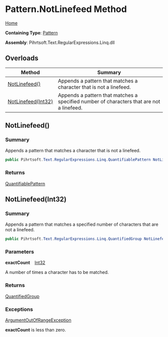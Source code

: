 # Pattern\.NotLinefeed Method

[Home](../../../../../../README.md)

**Containing Type**: [Pattern](../README.md)

**Assembly**: Pihrtsoft\.Text\.RegularExpressions\.Linq\.dll

## Overloads

| Method | Summary |
| ------ | ------- |
| [NotLinefeed()](#Pihrtsoft_Text_RegularExpressions_Linq_Pattern_NotLinefeed) | Appends a pattern that matches a character that is not a linefeed\. |
| [NotLinefeed(Int32)](#Pihrtsoft_Text_RegularExpressions_Linq_Pattern_NotLinefeed_System_Int32_) | Appends a pattern that matches a specified number of characters that are not a linefeed\. |

## NotLinefeed\(\) <a name="Pihrtsoft_Text_RegularExpressions_Linq_Pattern_NotLinefeed"></a>

### Summary

Appends a pattern that matches a character that is not a linefeed\.

```csharp
public Pihrtsoft.Text.RegularExpressions.Linq.QuantifiablePattern NotLinefeed()
```

### Returns

[QuantifiablePattern](../../QuantifiablePattern/README.md)

## NotLinefeed\(Int32\) <a name="Pihrtsoft_Text_RegularExpressions_Linq_Pattern_NotLinefeed_System_Int32_"></a>

### Summary

Appends a pattern that matches a specified number of characters that are not a linefeed\.

```csharp
public Pihrtsoft.Text.RegularExpressions.Linq.QuantifiedGroup NotLinefeed(int exactCount)
```

### Parameters

**exactCount** &ensp; [Int32](https://docs.microsoft.com/en-us/dotnet/api/system.int32)

A number of times a character has to be matched\.

### Returns

[QuantifiedGroup](../../QuantifiedGroup/README.md)

### Exceptions

[ArgumentOutOfRangeException](https://docs.microsoft.com/en-us/dotnet/api/system.argumentoutofrangeexception)

**exactCount** is less than zero\.

